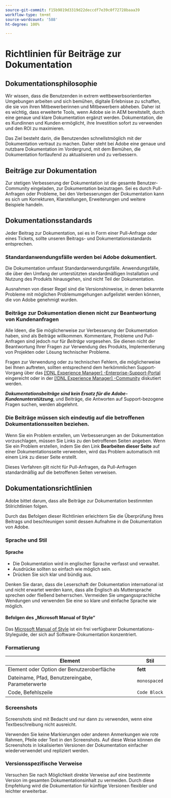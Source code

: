 ```yaml
---
source-git-commit: f15b9819d3319d22deccdf7e39c0f72728baaa39
workflow-type: tm+mt
source-wordcount: '588'
ht-degree: 100%

---
```

# Richtlinien für Beiträge zur Dokumentation

## Dokumentationsphilosophie

Wir wissen, dass die Benutzenden in extrem wettbewerbsorientierten Umgebungen arbeiten und sich bemühen, digitale Erlebnisse zu schaffen, die sie von ihren Mitbewerberinnen und Mitbewerbern abheben. Daher ist es wichtig, dass erweiterte Tools, wenn Adobe sie in AEM bereitstellt, durch eine genaue und klare Dokumentation ergänzt werden. Dokumentation, die es Kundinnen und Kunden ermöglicht, ihre Investition sofort zu verwenden und den ROI zu maximieren.

Das Ziel besteht darin, die Benutzenden schnellstmöglich mit der Dokumentation vertraut zu machen. Daher steht bei Adobe eine genaue und nutzbare Dokumentation im Vordergrund, mit dem Bemühen, die Dokumentation fortlaufend zu aktualisieren und zu verbessern.

## Beiträge zur Dokumentation

Zur stetigen Verbesserung der Dokumentation ist die gesamte Benutzer-Community eingeladen, zur Dokumentation beizutragen. Sei es durch Pull-Anfragen oder Probleme, bei den Verbesserungen der Dokumentation kann es sich um Korrekturen, Klarstellungen, Erweiterungen und weitere Beispiele handeln.

## Dokumentationsstandards

Jeder Beitrag zur Dokumentation, sei es in Form einer Pull-Anfrage oder eines Tickets, sollte unseren Beitrags- und Dokumentationsstandards entsprechen.

### Standardanwendungsfälle werden bei Adobe dokumentiert.

Die Dokumentation umfasst Standardanwendungsfälle. Anwendungsfälle, die über den Umfang der unterstützten standardmäßigen Installation und Nutzung des Produkts hinausgehen, sind nicht Teil der Dokumentation. 

Ausnahmen von dieser Regel sind die Versionshinweise, in denen bekannte Probleme mit möglichen Problemumgehungen aufgelistet werden können, die von Adobe genehmigt wurden.

### Beiträge zur Dokumentation dienen nicht zur Beantwortung von Kundenanfragen

Alle Ideen, die Sie möglicherweise zur Verbesserung der Dokumentation haben, sind als Beiträge willkommen. Kommentare, Probleme und Pull-Anfragen sind jedoch nur für *Beiträge* vorgesehen. Sie dienen nicht der Beantwortung Ihrer Fragen zur Verwendung des Produkts, Implementierung von Projekten oder Lösung technischer Probleme.

Fragen zur Verwendung oder zu technischen Fehlern, die möglicherweise bei Ihnen auftreten, sollten entsprechend dem herkömmlichen Support-Vorgang über das [[!DNL Experience Manager] -Enterprise-Support-Portal](https://experienceleague.adobe.com/de?support-solution=Experience+Manager&amp;lang=de#home) eingereicht oder in der [[!DNL Experience Manager] -Community](https://experienceleaguecommunities.adobe.com/t5/adobe-experience-manager/ct-p/adobe-experience-manager-community?profile.language=de&lang=de) diskutiert werden.

***Dokumentationsbeiträge sind kein Ersatz für die Adobe-Kundenunterstützung***, und Beiträge, die Antworten auf Support-bezogene Fragen suchen, werden abgelehnt.

### Die Beiträge müssen sich eindeutig auf die betroffenen Dokumentationsseiten beziehen.

Wenn Sie ein Problem erstellen, um Verbesserungen an der Dokumentation vorzuschlagen, müssen Sie Links zu den betroffenen Seiten angeben. Wenn Sie ein Problem erstellen, indem Sie den Link **Bearbeiten dieser Seite** auf einer Dokumentationsseite verwenden, wird das Problem automatisch mit einem Link zu dieser Seite erstellt.

Dieses Verfahren gilt nicht für Pull-Anfragen, da Pull-Anfragen standardmäßig auf die betroffenen Seiten verweisen.

## Dokumentationsrichtlinien

Adobe bittet darum, dass alle Beiträge zur Dokumentation bestimmten Stilrichtlinien folgen.

Durch das Befolgen dieser Richtlinien erleichtern Sie die Überprüfung Ihres Beitrags und beschleunigen somit dessen Aufnahme in die Dokumentation von Adobe.

### Sprache und Stil

#### Sprache

* Die Dokumentation wird in englischer Sprache verfasst und verwaltet.
* Ausdrücke sollten so einfach wie möglich sein.
* Drücken Sie sich klar und bündig aus.

Denken Sie daran, dass die Leserschaft der Dokumentation international ist und nicht erwartet werden kann, dass alle Englisch als Muttersprache sprechen oder fließend beherrschen. Vermeiden Sie umgangssprachliche Wendungen und verwenden Sie eine so klare und einfache Sprache wie möglich.

#### Befolgen des „Microsoft Manual of Style“

Das [Microsoft Manual of Style](https://learn.microsoft.com/de-de/style-guide/welcome/) ist ein frei verfügbarer Dokumentations-Styleguide, der sich auf Software-Dokumentation konzentriert.

### Formatierung

| Element | Stil |
| -------------------------------------------- | ---------------- |
| Element oder Option der Benutzeroberfläche | **fett** |
| Dateiname, Pfad, Benutzereingabe, Parameterwerte | `monospaced` |
| Code, Befehlszeile | ```Code Block``` |

### Screenshots

Screenshots sind mit Bedacht und nur dann zu verwenden, wenn eine Textbeschreibung nicht ausreicht.

Verwenden Sie keine Markierungen oder anderen Anmerkungen wie rote Rahmen, Pfeile oder Text in den Screenshots. Auf diese Weise können die Screenshots in lokalisierten Versionen der Dokumentation einfacher wiederverwendet und repliziert werden.

### Versionsspezifische Verweise

Versuchen Sie nach Möglichkeit direkte Verweise auf eine bestimmte Version im gesamten Dokumentationsinhalt zu vermeiden. Durch diese Empfehlung wird die Dokumentation für künftige Versionen flexibler und leichter erweiterbar.
